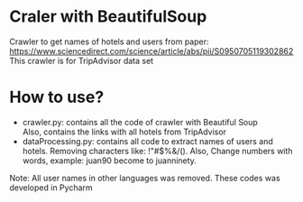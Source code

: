# Craler with BeautifulSoup
Crawler to get names of hotels and users from paper: https://www.sciencedirect.com/science/article/abs/pii/S0950705119302862  
This crawler is for TripAdvisor data set
# How to use?
  * crawler.py: contains all the code of crawler with Beautiful Soup  
    Also, contains the links with all hotels from TripAdvisor
  * dataProcessing.py: contains all code to extract names of users and
    hotels. Removing characters like: !"#$%&/(). Also, Change numbers
    with words, example: juan90 become to juanninety.

Note: All user names in other languages was removed. 
These codes was developed in Pycharm
